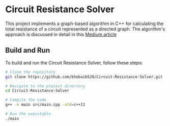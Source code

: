 # Circuit Resistance Solver

This project implements a graph-based algorithm in C++ for calculating the total resistance of a circuit represented as a directed graph. The algorithm's approach is discussed in detail in this [Medium article](https://medium.com/@khobaib529/solving-electrical-circuits-a-graph-based-algorithm-for-resistance-calculations-921575c59946)

## Build and Run

To build and run the Circuit Resistance Solver, follow these steps:

```bash
# Clone the repository
git clone https://github.com/khobaib529/Circuit-Resistance-Solver.git

# Navigate to the project directory
cd Circuit-Resistance-Solver

# Compile the code
g++ -o main src/main.cpp -std=c++11

# Run the executable
./main
